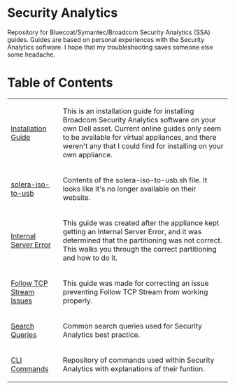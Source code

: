 # Security Analytics

Repository for Bluecoat/Symantec/Broadcom Security Analytics (SSA) guides. Guides are based on personal experiences with the Security Analytics software. I hope that my troubleshooting saves someone else some headache.

# Table of Contents
<table>
  <tr>
    <td>
      <a href="https://github.com/PudgyDragon/Security_Analytics/blob/main/Installation_Guide.md">Installation Guide</a>
    </td>
    <td>
      <p>This is an installation guide for installing Broadcom Security Analytics software on your own Dell asset. Current online guides only seem to be available for virtual appliances, and there weren't any that I could find for installing on your own appliance.</p>
    </td>
  </tr>
  <tr>
    <td>
      <a href="https://github.com/PudgyDragon/Security_Analytics/blob/main/solera-iso-to-usb.sh">solera-iso-to-usb</a>
    </td>
    <td>
      <p>Contents of the solera-iso-to-usb.sh file. It looks like it's no longer available on their website.</p>
    </td>
  </tr>
  <tr>
    <td>
      <a href="https://github.com/PudgyDragon/Security_Analytics/blob/main/Internal_Server_Error.md">Internal Server Error</a>
    </td>
    <td>
      <p>This guide was created after the appliance kept getting an Internal Server Error, and it was determined that the partitioning was not correct. This walks you through the correct partitioning and how to do it.</p>
    </td>
  </tr>
  <tr>
    <td>
      <a href="https://github.com/PudgyDragon/SecurityAnalytics/blob/main/Follow%20TCP%20Stream">Follow TCP Stream Issues</a>
    </td>
    <td>
      <p>This guide was made for correcting an issue preventing Follow TCP Stream from working properly.</p>
    </td>
  </tr>
  <tr>
    <td>
      <a href="https://github.com/PudgyDragon/Security_Analytics/blob/main/SearchQueries.md">Search Queries</a>
    </td>
    <td>
      <p>Common search queries used for Security Analytics best practice.</p>
    </td>    
  </tr>
  <tr>
    <td>
      <a href="https://github.com/PudgyDragon/Security_Analytics/blob/main/CLICommands.md">CLI Commands</a>
    </td>
    <td>
      <p>Repository of commands used within Security Analytics with explanations of their funtion.</p>
    </td>
  </tr>
</table>
